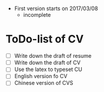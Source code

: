 # 
- First version starts on 2017/03/08
  - incomplete

# ToDo-list of CV
- [ ] Write down the draft of resume
- [ ] Write down the draft of CV
- [ ] Use the latex to typeset CU
- [ ] English version fo CV
- [ ] Chinese version of CVS
